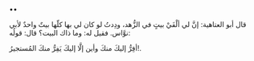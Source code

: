 ••

قال أبو العتاهية:
إنَّ لي ألْفَيْ بيتٍ في الزُّهد، ودِدتُ لو كان لي بها كلّها بيتٌ واحدٌ لأبي نوَّاس. فقيل له: وما ذاك البيت؟ قال: قولُه:

أفِرُّ إليكَ منكَ وأين إلَّا
إليكَ يَفِرُّ منكَ المُستجيرُ!.